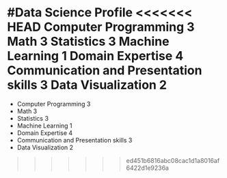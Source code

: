 #Data Science Profile
<<<<<<< HEAD
Computer Programming     3
Math     3
Statistics     3
Machine Learning     1
Domain Expertise     4
Communication and Presentation skills     3
Data Visualization     2
=======
+ Computer Programming     3
+ Math     3
+ Statistics     3
+ Machine Learning     1
+ Domain Expertise     4
+ Communication and Presentation skills     3
+ Data Visualization     2
>>>>>>> ed451b6816abc08cac1d1a8016af6422d1e9236a
